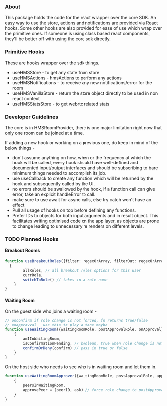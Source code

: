### About

This package holds the code for the react wrapper over the core SDK. 
An easy way to use the store, actions and notifications are provided via
React hooks. Some other hooks are also provided for ease of use which wrap
over the primitive ones.
If someone is using class based react components, they'll be better off
with using the core sdk directly.

### Primitive Hooks

These are hooks wrapper over the sdk things.

- useHMSStore - to get any state from store
- useHMSActions - hmsActions to perform any actions
- useHMSNotifications - to receive any new notifications/error for the room
- useHMSVanillaStore - return the store object directly to be used in non react context
- useHMSStatsStore - to get webrtc related stats


### Developer Guidelines

The core is in HMSRoomProvider, there is one major limitation right now that
only one room can be joined at a time.

If adding a new hook or working on a previous one, do keep in mind of
the below things - 

- don't assume anything on how, when or the frequency at which the hook will 
  be called, every hook should have well-defined and documented input/output
  interfaces and should be subscribing to bare minimum things needed to accomplish its job.
- use useCallback to create any function which will be returned by the hook
  and subsequently called by the UI.
- no errors should be swallowed by the hook, if a function call can give error, take
  an explicit handleError to call.
- make sure to use await for async calls, else try catch won't have an effect
- Pull all usage of hooks on top before defining any functions. 
- Prefer IDs to objects for both input arguments and in result object. This
  facilitates writing optimised code on the app layer, as objects are prone to change
  leading to unnecessary re renders on different levels.


### TODO Planned Hooks

#### Breakout Rooms

```ts
function useBreakoutRoles({filter: regexOrArray, filterOut: regexOrArray}) {
  {
        allRoles, // all breakout roles options for this user
        currRole,
        switchToRole() // takes in a role name
    }
}
```

#### Waiting Room

On the guest side who joins a waiting room - 
```ts
// onconfirm if role change is not forced, fn returns true/false
// onapprovval - use this to play a tone maybe
function useWaitingRoom({waitingRoomRole, postApprovalRole, onApproval}) {
    {
        amIInWaitingRoom,
        isConfirmationPending, // boolean, true when role change is not forced
        confirmOrDeny(confirm) // pass in true or false
    }
}
```

On the host side who needs to see who is in waiting room and let them in.
```ts
function useWaitingRoomApprover({waitingRoomRole, postApprovalRole, approverRoles: []}) {
    {
        peersInWaitingRoom,
        approvePeer = (peerID, ask) // force role change to postApprovalRole
    }
}
```

